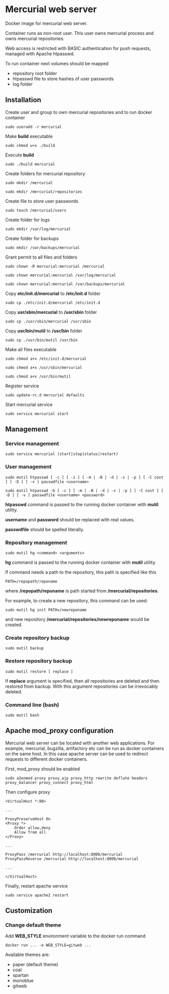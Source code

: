 Mercurial web server
====================
Docker image for mercurial web server.

Container runs as non-root user.
This user owns mercurial process and owns mercurial repositories.

Web access is restricted with BASIC authentication for push requests, managed with Apache htpasswd.

To run container next volumes should be mapped
* repository root folder
* htpasswd file to store hashes of user passwords
* log folder

Installation
------------
Create user and group to own mercurial repositories and to run docker container
```
sudo useradd -r mercurial
```

Make **build** executable
```
sudo chmod u+x ./build
```

Execute **build**
```
sudo ./build mercurial
```

Create folders for mercurial repository
```
sudo mkdir /mercurial
```
```
sudo mkdir /mercurial/repositories
```

Create file to store user passwords
```
sudo touch /mercurial/users
```

Create folder for logs
```
sudo mkdir /var/log/mercurial
```

Create folder for backups
```
sudo mkdir /var/backups/mercurial
```

Grant permit to all files and folders
```
sudo chown -R mercurial:mercurial /mercurial
```
```
sudo chown mercurial:mercurial /var/log/mercurial
```
```
sudo chown mercurial:mercurial /var/backups/mercurial
```

Copy **etc/init.d/mercurial** to **/etc/init.d** folder
```
sudo cp ./etc/init.d/mercurial /etc/init.d
```

Copy **usr/sbin/mercurial** to **/usr/sbin** folder
```
sudo cp ./usr/sbin/mercurial /usr/sbin
```

Copy **usr/bin/mutil** to **/usr/bin** folder
```
sudo cp ./usr/bin/mutil /usr/bin
```

Make all files executable
```
sudo chmod a+x /etc/init.d/mercurial
```
```
sudo chmod a+x /usr/sbin/mercurial
```
```
sudo chmod a+x /usr/bin/mutil
```

Register service
```
sudo update-rc.d mercurial defaults
```

Start mercurial service
```
sudo service mercurial start
```

Management
----------
### Service management
```
sudo service mercurial (start|stop|status|restart)
```

### User management
```
sudo mutil htpasswd [ -c ] [ -i ] [ -m | -B | -d | -s | -p ] [ -C cost ] [ -D ] [ -v ] passwdfile <username>
```
```
sudo mutil htpasswd -b [ -c ] [ -m | -B | -d | -s | -p ] [ -C cost ] [ -D ] [ -v ] passwdfile <username> <password>
```

**htpasswd** command is passed to the running docker container with **mutil** utility.

**username** and **password** should be replaced with real values.

**passwdfile** should be spelled literally.


### Repository management
```
sudo mutil hg <command> <arguments>
```

**hg** command is passed to the running docker container with **mutil** utility.

If command needs a path to the repository, this path is specified like this
```
PATH=/repopath/reponame
```

where **/repopath/reponame** is path started from **/mercurial/repositories**.

For example, to create a new repository, this command can be used:
```
sudo mutil hg init PATH=/newreponame
```
and new repository **/mercurial/repositories/newreponame** would be created.

### Create repository backup
```
sudo mutil backup
```

### Restore repository backup
```
sudo mutil restore [ replace ]
```

If **replace** argument is specified, then all repositories are deleted and then restored from backup.
With this argument repositories can be irrevocably deleted.

### Command line (bash)
```
sudo mutil bash
```

Apache mod_proxy configuration
------------------------------
Mercurial web server can be located with another web applications.
For example, mercurial, bugzilla, artifactory etc can be run as docker containers on the same host.
In this case apache server can be used to redirect requests to different docker containers.

First, mod_proxy should be enabled
```
sudo a2enmod proxy proxy_ajp proxy_http rewrite deflate headers proxy_balancer proxy_connect proxy_html
```

Then configure proxy
```
<VirtualHost *:80>

...

ProxyPreserveHost On
<Proxy *>
    Order allow,deny
    Allow from all
</Proxy>

...

ProxyPass /mercurial http://localhost:8008/mercurial
ProxyPassReverse /mercurial http://localhost:8008/mercurial

...

</VirtualHost>
```

Finally, restart apache service
```
sudo service apache2 restart
```

Customization
-------------
### Change default theme
Add **WEB_STYLE** environment variable to the docker run command
```
docker run ... -e WEB_STYLE=gitweb ...
```

Available themes are:
* paper (default theme)
* coal
* spartan
* monoblue
* gitweb
